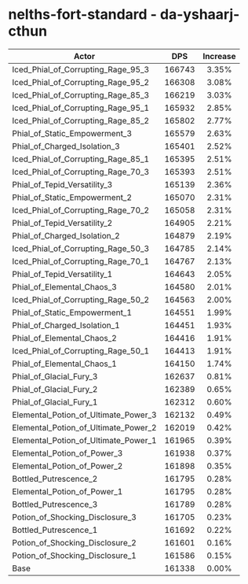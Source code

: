 # nelths-fort-standard - da-yshaarj-cthun
| Actor | DPS | Increase |
|---|:---:|:---:|
|Iced_Phial_of_Corrupting_Rage_95_3|166743|3.35%|
|Iced_Phial_of_Corrupting_Rage_95_2|166308|3.08%|
|Iced_Phial_of_Corrupting_Rage_85_3|166219|3.03%|
|Iced_Phial_of_Corrupting_Rage_95_1|165932|2.85%|
|Iced_Phial_of_Corrupting_Rage_85_2|165802|2.77%|
|Phial_of_Static_Empowerment_3|165579|2.63%|
|Phial_of_Charged_Isolation_3|165401|2.52%|
|Iced_Phial_of_Corrupting_Rage_85_1|165395|2.51%|
|Iced_Phial_of_Corrupting_Rage_70_3|165393|2.51%|
|Phial_of_Tepid_Versatility_3|165139|2.36%|
|Phial_of_Static_Empowerment_2|165070|2.31%|
|Iced_Phial_of_Corrupting_Rage_70_2|165058|2.31%|
|Phial_of_Tepid_Versatility_2|164905|2.21%|
|Phial_of_Charged_Isolation_2|164879|2.19%|
|Iced_Phial_of_Corrupting_Rage_50_3|164785|2.14%|
|Iced_Phial_of_Corrupting_Rage_70_1|164767|2.13%|
|Phial_of_Tepid_Versatility_1|164643|2.05%|
|Phial_of_Elemental_Chaos_3|164580|2.01%|
|Iced_Phial_of_Corrupting_Rage_50_2|164563|2.00%|
|Phial_of_Static_Empowerment_1|164551|1.99%|
|Phial_of_Charged_Isolation_1|164451|1.93%|
|Phial_of_Elemental_Chaos_2|164416|1.91%|
|Iced_Phial_of_Corrupting_Rage_50_1|164413|1.91%|
|Phial_of_Elemental_Chaos_1|164150|1.74%|
|Phial_of_Glacial_Fury_3|162637|0.81%|
|Phial_of_Glacial_Fury_2|162389|0.65%|
|Phial_of_Glacial_Fury_1|162312|0.60%|
|Elemental_Potion_of_Ultimate_Power_3|162132|0.49%|
|Elemental_Potion_of_Ultimate_Power_2|162019|0.42%|
|Elemental_Potion_of_Ultimate_Power_1|161965|0.39%|
|Elemental_Potion_of_Power_3|161938|0.37%|
|Elemental_Potion_of_Power_2|161898|0.35%|
|Bottled_Putrescence_2|161795|0.28%|
|Elemental_Potion_of_Power_1|161795|0.28%|
|Bottled_Putrescence_3|161789|0.28%|
|Potion_of_Shocking_Disclosure_3|161705|0.23%|
|Bottled_Putrescence_1|161692|0.22%|
|Potion_of_Shocking_Disclosure_2|161601|0.16%|
|Potion_of_Shocking_Disclosure_1|161586|0.15%|
|Base|161338|0.00%|
